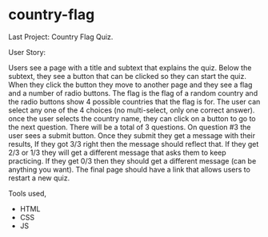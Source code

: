 # country-flag

Last Project: Country Flag Quiz.

User Story:

Users see a page with a title and subtext that explains the quiz.
Below the subtext, they see a button that can be clicked so they can start the quiz.
When they click the button they move to another page and they see a flag and a number of radio buttons.
The flag is the flag of a random country and the radio buttons show 4 possible countries that the flag is for.
The user can select any one of the 4 choices (no multi-select, only one correct answer).
once the user selects the country name, they can click on a button to go to the next question.
There will be a total of 3 questions.
On question #3 the user sees a submit button.
Once they submit they get a message with their results,
If they got 3/3 right then the message should reflect that.
If they get 2/3 or 1/3 they will get a different message that asks them to keep practicing.
If they get 0/3 then they should get a different message (can be anything you want).
The final page should have a link that allows users to restart a new quiz.

Tools used,

* HTML
* CSS
* JS
